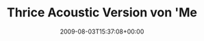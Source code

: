 ---
retweeted: false
source: <a href="http://twitter.com" rel="nofollow">Twitter Web Client</a>
entities:
  hashtags:
  - text: spotify
    indices:
    - '98'
    - '106'
  symbols: []
  user_mentions: []
  urls: []
display_text_range:
- '0'
- '126'
favorite_count: '0'
id_str: '3105921151'
truncated: false
retweet_count: '0'
id: '3105921151'
created_at: Mon Aug 03 15:37:08 +0000 2009
favorited: false
full_text: 'Thrice Acoustic Version von ''Melting point of wax'' entdeckt. Überleg''
  gerade, wie ich jemals ohne #spotify Musik hören konnte.'
lang: de
tags:
- spotify
- pesos:twitter
date: '2009-08-03T15:37:08+00:00'
src: https://twitter.com/bascht/status/3105921151
original_url: https://twitter.com/bascht/status/3105921151
type: twitter_tweet
text: 'Thrice Acoustic Version von ''Melting point of wax'' entdeckt. Überleg'' gerade,
  wie ich jemals ohne #spotify Musik hören konnte.'
title: Thrice Acoustic Version von 'Me

---